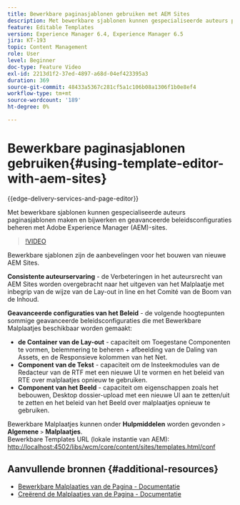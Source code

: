 ```yaml
---
title: Bewerkbare paginasjablonen gebruiken met AEM Sites
description: Met bewerkbare sjablonen kunnen gespecialiseerde auteurs paginasjablonen maken en bijwerken en geavanceerde beleidsconfiguraties met AEM Sites beheren.
feature: Editable Templates
version: Experience Manager 6.4, Experience Manager 6.5
jira: KT-193
topic: Content Management
role: User
level: Beginner
doc-type: Feature Video
exl-id: 2213d1f2-37ed-4897-a68d-04ef423395a3
duration: 369
source-git-commit: 48433a5367c281cf5a1c106b08a1306f1b0e8ef4
workflow-type: tm+mt
source-wordcount: '189'
ht-degree: 0%

---
```


# Bewerkbare paginasjablonen gebruiken{#using-template-editor-with-aem-sites}

{{edge-delivery-services-and-page-editor}}

Met bewerkbare sjablonen kunnen gespecialiseerde auteurs paginasjablonen maken en bijwerken en geavanceerde beleidsconfiguraties beheren met Adobe Experience Manager (AEM)-sites.

>[!VIDEO](https://video.tv.adobe.com/v/3449617?quality=12&learn=on&captions=dut)

Bewerkbare sjablonen zijn de aanbevelingen voor het bouwen van nieuwe AEM Sites.

**Consistente auteurservaring** - de Verbeteringen in het auteursrecht van AEM Sites worden overgebracht naar het uitgeven van het Malplaatje met inbegrip van de wijze van de Lay-out in line en het Comité van de Boom van de Inhoud.

**Geavanceerde configuraties van het Beleid** - de volgende hoogtepunten sommige geavanceerde beleidsconfiguraties die met Bewerkbare Malplaatjes beschikbaar worden gemaakt:

* **de Container van de Lay-out** - capaciteit om Toegestane Componenten te vormen, belemmering te beheren + afbeelding van de Daling van Assets, en de Responsieve kolommen van het Net.
* **Component van de Tekst** - capaciteit om de Insteekmodules van de Redacteur van de RTF met een nieuwe UI te vormen en het beleid van RTE over malplaatjes opnieuw te gebruiken.
* **Component van het Beeld** - capaciteit om eigenschappen zoals het bebouwen, Desktop dossier-upload met een nieuwe UI aan te zetten/uit te zetten en het beleid van het Beeld over malplaatjes opnieuw te gebruiken.

Bewerkbare Malplaatjes kunnen onder **Hulpmiddelen** worden gevonden `>` **Algemene** `>` **Malplaatjes**.\
Bewerkbare Templates URL (lokale instantie van AEM): [ http://localhost:4502/libs/wcm/core/content/sites/templates.html/conf](http://localhost:4502/libs/wcm/core/content/sites/templates.html/conf)

## Aanvullende bronnen {#additional-resources}

* [ Bewerkbare Malplaatjes van de Pagina - Documentatie ](https://experienceleague.adobe.com/docs/experience-manager-65/developing/platform/templates/page-templates-editable.html?lang=nl-NL)
* [ Creërend de Malplaatjes van de Pagina - Documentatie ](https://experienceleague.adobe.com/docs/experience-manager-65/authoring/siteandpage/templates.html?lang=nl-NL)
